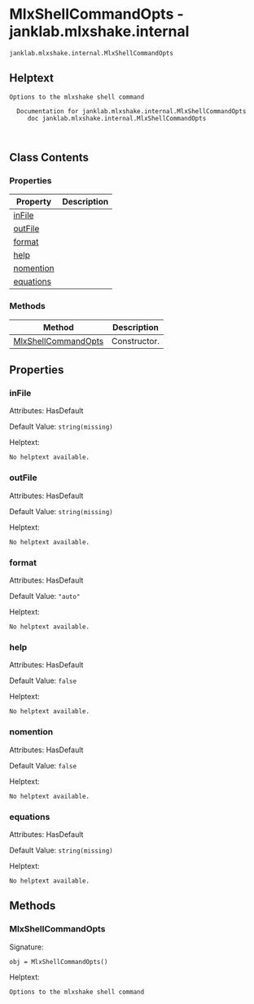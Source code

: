 # MlxShellCommandOpts - janklab.mlxshake.internal

```text
janklab.mlxshake.internal.MlxShellCommandOpts
```

## Helptext

```text
Options to the mlxshake shell command

  Documentation for janklab.mlxshake.internal.MlxShellCommandOpts
     doc janklab.mlxshake.internal.MlxShellCommandOpts



```

## Class Contents

### Properties

| Property | Description |
| -------- | ----------- |
| [inFile](#janklab.mlxshake.internal.MlxShellCommandOpts.inFile) |  |
| [outFile](#janklab.mlxshake.internal.MlxShellCommandOpts.outFile) |  |
| [format](#janklab.mlxshake.internal.MlxShellCommandOpts.format) |  |
| [help](#janklab.mlxshake.internal.MlxShellCommandOpts.help) |  |
| [nomention](#janklab.mlxshake.internal.MlxShellCommandOpts.nomention) |  |
| [equations](#janklab.mlxshake.internal.MlxShellCommandOpts.equations) |  |

### Methods

| Method | Description |
| -------- | ----------- |
| [MlxShellCommandOpts](#janklab.mlxshake.internal.MlxShellCommandOpts.MlxShellCommandOpts) | Constructor. |

## Properties

<a name="janklab.mlxshake.internal.MlxShellCommandOpts.inFile"></a>
### inFile

Attributes: HasDefault

Default Value: `string(missing)`

Helptext:

```text
No helptext available.
```

<a name="janklab.mlxshake.internal.MlxShellCommandOpts.outFile"></a>
### outFile

Attributes: HasDefault

Default Value: `string(missing)`

Helptext:

```text
No helptext available.
```

<a name="janklab.mlxshake.internal.MlxShellCommandOpts.format"></a>
### format

Attributes: HasDefault

Default Value: `"auto"`

Helptext:

```text
No helptext available.
```

<a name="janklab.mlxshake.internal.MlxShellCommandOpts.help"></a>
### help

Attributes: HasDefault

Default Value: `false`

Helptext:

```text
No helptext available.
```

<a name="janklab.mlxshake.internal.MlxShellCommandOpts.nomention"></a>
### nomention

Attributes: HasDefault

Default Value: `false`

Helptext:

```text
No helptext available.
```

<a name="janklab.mlxshake.internal.MlxShellCommandOpts.equations"></a>
### equations

Attributes: HasDefault

Default Value: `string(missing)`

Helptext:

```text
No helptext available.
```


## Methods

<a name="janklab.mlxshake.internal.MlxShellCommandOpts.MlxShellCommandOpts"></a>
### MlxShellCommandOpts

Signature:
```
obj = MlxShellCommandOpts()
```

Helptext:

```text
Options to the mlxshake shell command

```


